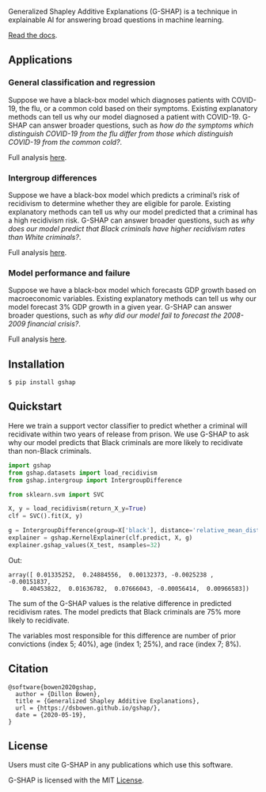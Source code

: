 Generalized Shapley Additive Explanations (G-SHAP) is a technique in explainable AI for answering broad questions in machine learning.

[Read the docs](https://dsbowen.github.io/gshap).

## Applications

### General classification and regression

Suppose we have a black-box model which diagnoses patients with COVID-19, the flu, or a common cold based on their symptoms. Existing explanatory methods can tell us why our model diagnosed a patient with COVID-19. G-SHAP can answer broader questions, such as *how do the symptoms which distinguish COVID-19 from the flu differ from those which distinguish COVID-19 from the common cold?*.

Full analysis [here](https://github.com/dsbowen/gshap/blob/master/classification.ipynb).

### Intergroup differences

Suppose we have a black-box model which predicts a criminal’s risk of recidivism to determine whether they are eligible for parole. Existing explanatory methods can tell us why our model predicted that a criminal has a high recidivism risk. G-SHAP can answer broader questions, such as *why does our model predict that Black criminals have higher recidivism rates than White criminals?*.

Full analysis [here](https://github.com/dsbowen/gshap/blob/master/intergroup_difference.ipynb).

### Model performance and failure

Suppose we have a black-box model which forecasts GDP growth based on macroeconomic variables. Existing explanatory methods can tell us why our model forecast 3% GDP growth in a given year. G-SHAP can answer broader questions, such as *why did our model fail to forecast the 2008-2009 financial crisis?*.

Full analysis [here](https://github.com/dsbowen/gshap/blob/master/model_failure_regression.ipynb).

## Installation

```
$ pip install gshap
```

## Quickstart

Here we train a support vector classifier to predict whether a criminal will recidivate within two years of release from prison. We use G-SHAP to ask why our model predicts that Black criminals are more likely to recidivate than non-Black criminals.

```python
import gshap
from gshap.datasets import load_recidivism
from gshap.intergroup import IntergroupDifference

from sklearn.svm import SVC

X, y = load_recidivism(return_X_y=True)
clf = SVC().fit(X, y)

g = IntergroupDifference(group=X['black'], distance='relative_mean_distance')
explainer = gshap.KernelExplainer(clf.predict, X, g)
explainer.gshap_values(X_test, nsamples=32)
```

Out:

```
array([ 0.01335252,  0.24884556,  0.00132373, -0.0025238 , -0.00151837,
    0.40453822,  0.01636782,  0.07666043, -0.00056414,  0.00966583])
```

The sum of the G-SHAP values is the relative difference in predicted recidivism rates. The model predicts that Black criminals are 75% more likely to recidivate. 

The variables most responsible for this difference are number of prior convictions (index 5; 40%), age (index 1; 25%), and race (index 7; 8%).

## Citation

```
@software{bowen2020gshap,
  author = {Dillon Bowen},
  title = {Generalized Shapley Additive Explanations},
  url = {https://dsbowen.github.io/gshap/},
  date = {2020-05-19},
}
```

## License

Users must cite G-SHAP in any publications which use this software.

G-SHAP is licensed with the MIT [License](https://github.com/dsbowen/gshap/blob/master/LICENSE).